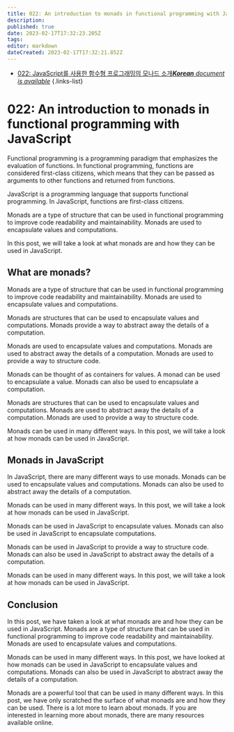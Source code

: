 ```yaml
---
title: 022: An introduction to monads in functional programming with JavaScript
description: 
published: true
date: 2023-02-17T17:32:23.205Z
tags: 
editor: markdown
dateCreated: 2023-02-17T17:32:21.852Z
---
```


- [022: JavaScript를 사용한 함수형 프로그래밍의 모나드 소개***Korean** document is available*](/ko/Knowledge-base/Functional_JavaScript/Learning/022-an-introduction-to-monads-in-functional-programming-with-javascript)
{.links-list}


# 022: An introduction to monads in functional programming with JavaScript

Functional programming is a programming paradigm that emphasizes the evaluation of functions. In functional programming, functions are considered first-class citizens, which means that they can be passed as arguments to other functions and returned from functions.

JavaScript is a programming language that supports functional programming. In JavaScript, functions are first-class citizens.

Monads are a type of structure that can be used in functional programming to improve code readability and maintainability. Monads are used to encapsulate values and computations.

In this post, we will take a look at what monads are and how they can be used in JavaScript.

## What are monads?

Monads are a type of structure that can be used in functional programming to improve code readability and maintainability. Monads are used to encapsulate values and computations.

Monads are structures that can be used to encapsulate values and computations. Monads provide a way to abstract away the details of a computation.

Monads are used to encapsulate values and computations. Monads are used to abstract away the details of a computation. Monads are used to provide a way to structure code.

Monads can be thought of as containers for values. A monad can be used to encapsulate a value. Monads can also be used to encapsulate a computation.

Monads are structures that can be used to encapsulate values and computations. Monads are used to abstract away the details of a computation. Monads are used to provide a way to structure code.

Monads can be used in many different ways. In this post, we will take a look at how monads can be used in JavaScript.

## Monads in JavaScript

In JavaScript, there are many different ways to use monads. Monads can be used to encapsulate values and computations. Monads can also be used to abstract away the details of a computation.

Monads can be used in many different ways. In this post, we will take a look at how monads can be used in JavaScript.

Monads can be used in JavaScript to encapsulate values. Monads can also be used in JavaScript to encapsulate computations.

Monads can be used in JavaScript to provide a way to structure code. Monads can also be used in JavaScript to abstract away the details of a computation.

Monads can be used in many different ways. In this post, we will take a look at how monads can be used in JavaScript.

## Conclusion

In this post, we have taken a look at what monads are and how they can be used in JavaScript. Monads are a type of structure that can be used in functional programming to improve code readability and maintainability. Monads are used to encapsulate values and computations.

Monads can be used in many different ways. In this post, we have looked at how monads can be used in JavaScript to encapsulate values and computations. Monads can also be used in JavaScript to abstract away the details of a computation.

Monads are a powerful tool that can be used in many different ways. In this post, we have only scratched the surface of what monads are and how they can be used. There is a lot more to learn about monads. If you are interested in learning more about monads, there are many resources available online.